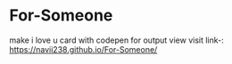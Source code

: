 # For-Someone
make i love u card with codepen
for output view visit link-: https://navii238.github.io/For-Someone/
